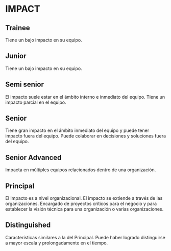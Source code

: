 # IMPACT

## Trainee

Tiene un bajo impacto en su equipo.

## Junior

Tiene un bajo impacto en su equipo.

## Semi senior

El impacto suele estar en el ámbito interno e inmediato del equipo. Tiene un impacto parcial en el equipo.

## Senior

Tiene gran impacto en el ámbito inmediato del equipo y puede tener impacto fuera del equipo. Puede colaborar en decisiones y soluciones fuera del equipo.

## Senior Advanced

Impacta en múltiples equipos relacionados dentro de una organización. 

## Principal

El Impacto es a nivel organizacional. El impacto se extiende a través de las organizaciones. Encargado de proyectos críticos para el negocio y para establecer la visión técnica para una organización o varias organizaciones.

## Distinguished

Características similares a la del Principal. Puede haber logrado distinguirse a mayor escala y prolongadamente en el tiempo.


